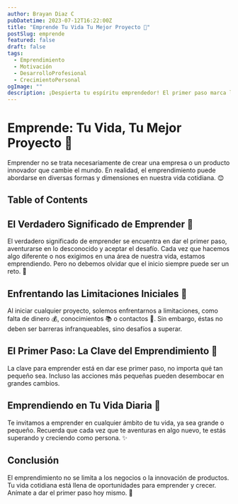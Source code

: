 ```yaml
---
author: Brayan Diaz C
pubDatetime: 2023-07-12T16:22:00Z
title: "Emprende Tu Vida Tu Mejor Proyecto 🚀"
postSlug: emprende
featured: false
draft: false
tags:
  - Emprendimiento
  - Motivación
  - DesarrolloProfesional
  - CrecimientoPersonal
ogImage: ""
description: ¡Despierta tu espíritu emprendedor! El primer paso marca la diferencia, iniciar es el primer paso. Si cabe en tu mente, cabe en tu mundo.
---
```


# Emprende: Tu Vida, Tu Mejor Proyecto 🚀

Emprender no se trata necesariamente de crear una empresa o un producto innovador que cambie el mundo. En realidad, el emprendimiento puede abordarse en diversas formas y dimensiones en nuestra vida cotidiana. 😊

## Table of Contents

## El Verdadero Significado de Emprender 🌈

El verdadero significado de emprender se encuentra en dar el primer paso, aventurarse en lo desconocido y aceptar el desafío. Cada vez que hacemos algo diferente o nos exigimos en una área de nuestra vida, estamos emprendiendo. Pero no debemos olvidar que el inicio siempre puede ser un reto. 🚀

## Enfrentando las Limitaciones Iniciales 🚧

Al iniciar cualquier proyecto, solemos enfrentarnos a limitaciones, como falta de dinero 💰, conocimientos 📚 o contactos 🤝. Sin embargo, éstas no deben ser barreras infranqueables, sino desafíos a superar.

## El Primer Paso: La Clave del Emprendimiento 👣

La clave para emprender está en dar ese primer paso, no importa qué tan pequeño sea. Incluso las acciones más pequeñas pueden desembocar en grandes cambios.

## Emprendiendo en Tu Vida Diaria 👏

Te invitamos a emprender en cualquier ámbito de tu vida, ya sea grande o pequeño. Recuerda que cada vez que te aventuras en algo nuevo, te estás superando y creciendo como persona. ✨

## Conclusión

El emprendimiento no se limita a los negocios o la innovación de productos. Tu vida cotidiana está llena de oportunidades para emprender y crecer. Anímate a dar el primer paso hoy mismo. 💪
